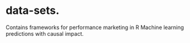 # data-sets.

Contains frameworks for performance marketing in R
Machine learning predictions with causal impact.


